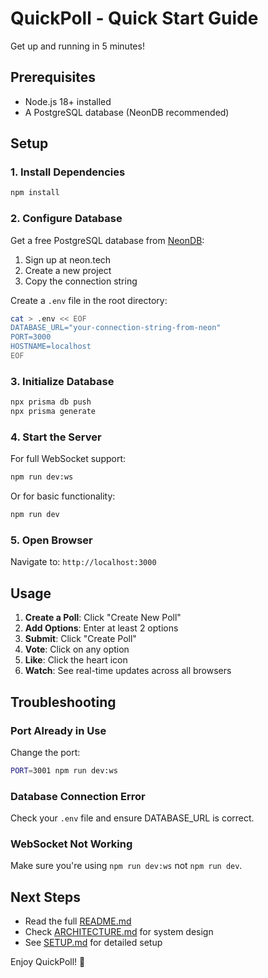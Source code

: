 # QuickPoll - Quick Start Guide

Get up and running in 5 minutes!

## Prerequisites

- Node.js 18+ installed
- A PostgreSQL database (NeonDB recommended)

## Setup

### 1. Install Dependencies

```bash
npm install
```

### 2. Configure Database

Get a free PostgreSQL database from [NeonDB](https://neon.tech):

1. Sign up at neon.tech
2. Create a new project
3. Copy the connection string

Create a `.env` file in the root directory:

```bash
cat > .env << EOF
DATABASE_URL="your-connection-string-from-neon"
PORT=3000
HOSTNAME=localhost
EOF
```

### 3. Initialize Database

```bash
npx prisma db push
npx prisma generate
```

### 4. Start the Server

For full WebSocket support:

```bash
npm run dev:ws
```

Or for basic functionality:

```bash
npm run dev
```

### 5. Open Browser

Navigate to: `http://localhost:3000`

## Usage

1. **Create a Poll**: Click "Create New Poll"
2. **Add Options**: Enter at least 2 options
3. **Submit**: Click "Create Poll"
4. **Vote**: Click on any option
5. **Like**: Click the heart icon
6. **Watch**: See real-time updates across all browsers

## Troubleshooting

### Port Already in Use

Change the port:
```bash
PORT=3001 npm run dev:ws
```

### Database Connection Error

Check your `.env` file and ensure DATABASE_URL is correct.

### WebSocket Not Working

Make sure you're using `npm run dev:ws` not `npm run dev`.

## Next Steps

- Read the full [README.md](./README.md)
- Check [ARCHITECTURE.md](./ARCHITECTURE.md) for system design
- See [SETUP.md](./SETUP.md) for detailed setup

Enjoy QuickPoll! 🚀

